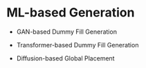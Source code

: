 # ML-based Generation

* GAN-based Dummy Fill Generation


* Transformer-based Dummy Fill Generation


* Diffusion-based Global Placement

